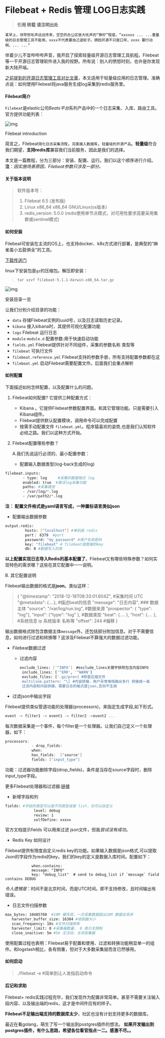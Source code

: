 # Filebeat + Redis 管理 LOG日志实践

> **引用 转载 请注明出处**

```
某早上，领导怒吼声远远传来，空空的办公区放大吼声的“狰狞”程度。“xxxxxx ... ...重量级的日志管理工具不能用，xxxx不代表要自己造轮子。拥抱开源不只是口号，xxxx 要行动啊。... ...”
```

伴着少儿不宜哔哔哔声音，我开启了探索轻量级开源日志管理工具航程。Filebeat等一干开源日志管理软件进入我的视野。所有说：别人的愤怒时刻，也许是你发现新大陆开端。

[之前提到的开源日志管理工具对比文章](https://www.jianshu.com/p/caec22625a09)，本文适用于轻量级应用的日志管理。准确点说：如何使用Filebeat将java服务生成log采集到redis服务里。

#### Filebeat简介

`Filebeat`是elastic公司*Beats平台*系列产品中的一个日志采集、入库、路由工具。官方提供功能列表：



![img](https://upload-images.jianshu.io/upload_images/1655206-ded484272c0f801f.png?imageMogr2/auto-orient/strip|imageView2/2/w/1005/format/webp)

Filebeat introduction

简言之，Filebeat`简化日志采集流程`，`完美接入数据库`，`轻量级的开源产品`。**轻量级**符合我们期望，**支持redis库**兼容我们当前服务，因此是我们的选择。

本文是一篇教程，分为三部分：安装、配置、运行。我们以这个顺序进行介绍。**注**：*因实施场景原因，Filebeat参数只涉及一部分。*

#### 关于版本说明

> 软件版本号：
>
> 1. Filebeat 6.5 (发布版)
> 2. Linux x86_64 x86_64 GNU/Linux(os版本)
> 3. redis_version: 5.0.0 (redis使用单节点模式，对可用性要求高要采用集群或sentinel模式)

#### 如何安装

Filebeat可安装在主流的OS上，也支持docker、k8s方式进行部署，是典型的“麻雀虽小五脏俱全”的工具。

[下载传送门](https://links.jianshu.com/go?to=https%3A%2F%2Fwww.elastic.co%2Fdownloads%2Fbeats%2Ffilebeat)

linux下安装包是`gz`的压缩包。解压即安装：

> ```
> tar xzvf filebeat-5.1.1-darwin-x86_64.tar.gz
> ```



![img](https://upload-images.jianshu.io/upload_images/1655206-e566c2f9a89a7350.png?imageMogr2/auto-orient/strip|imageView2/2/w/336/format/webp)

安装目录一览

让我们分别介绍目录的功能：

- `data` 存储Filebeat实例的uuid号，以及日志读取历史记录。
- `kibana` 接入kibana时，其提供可视化配置功能
- `logs` Filebeat 运行日志
- `module` `module.d` 配置参数:用于快速启动功能
- `fields.yml` Filebeat提供针对不同组件，采集的参数名称 类型等
- `filebeat` 可执行文件
- `filebeat.reference.yml` Filebeat支持的参数手册，所有支持配置参数都在这
- `filebeat.yml` 启动Filebeat需要配置文件。后面我们会重点解析

#### 如何配置

下面描述如何怎样配置，以及配置什么的问题。

1. Filebeat如何配置?
   它提供三种配置方式：

   - Kibana 。它提供Filebeat参数配置界面。和其它管理功能。只是需要引入Kibana组件。
   - Filebeat提供默认配置模块，调用命令可以完成配置
   - 按需手动配置文件 `filebeat.yml`。程序猿喜欢的姿势,也是我们认知软件必经之路。我们以这种方式开始。

2. Filebeat配置哪些参数？

   A.我们先说运行必须的、最小配置参数：

   - 配置输入数据类型(log-back生成的log)

```bash
filebeat.inputs:
        - type: log     #采集的数据格式 log
        enabled: true  #激活log采集功能
        paths: #采集路径
        - /var/log/*.log
        - /var/path2/*.log
```

**注： 配置文件格式是yaml语言写成，一种置标语言类似json**

- 配置输出数据参数

```bash
output.redis:
         hosts: ["localhost"] #单机版 redis
         port： 6379  #port
         password: "my_password" #用户名和密码
         key: "filebeat" # filebeat是数据的key
         db: 0 #数据写入的库
```

**以上配置实现日志导入Redis的基本配置了**。Filebeat又有哪些特殊参数？如何实现特色的需求哪？这些在其它配置中一一说明。

B. 其它配置说明

Filebeat输出数据的格式是**json**。类似这样：

> {
> "@timestamp": "2018-12-18T08:33:01.604Z", #采集时间 UTC
> "@metadata": {....}, #描述beat的信息
> "message": "日志内容", ### 数据主体
> "source": "/var/log/run.log", #数据来源
> "prospector": { "type": "log"},
> "input": {"type": "log" }, #数据类型
> "beat": {.... },
> "host": {.... }, #系统信息 ip 系统版本 名称等
> "offset": 244 #偏移
> }

输出数据格式除包含数据主体`message`外，还包括部分附加信息。对于不需要信息，如何进行过滤和转换哪？这涉及Filebeat不算强大的数据过滤功能。

- Filebeat数据过滤

  - 过滤内容

    ```bash
    exclude_lines: ['^INFO']　#exclude_lines关键字排除包含内容INFO
     include_lines: ['^ERR', '^WARN']
     exclude_files: ['.gz/pre>] #排查压缩文件
     multiline.pattern: ^\[ #内容拼接，用户异常堆栈输出多行 拼接成一条
     过滤内容和内容拼接，需要日志的格式是json,否则不生效
    ```

- 过滤json中输出字段

Filebeat提供类似管道功能的处理器(processors)，来指定生成字段,如下形式。

```rust
event -> filter1 -> event1 -> filter2 ->event2 ...
```

每次数据采集是一个事件，每个filter是一个处理器。让我们自己定义一个处理器，如下：

```csharp
processors:
            - drop_fields:
            when:
            has_fields:  ['source']
            fields: ["input_type"]
```

功能：过滤器功能删除字段(drop_fields)，条件是当存在source字段时，删除input_type字段。

更多Filebeat处理器和过滤器:[链接](https://links.jianshu.com/go?to=https%3A%2F%2Fwww.elastic.co%2Fguide%2Fen%2Fbeats%2Ffilebeat%2Fcurrent%2Fdefining-processors.html)

- 新增字段和列

```bash
fields: #字段的类型可以是不同类型或者 list，也可以自定义
             level: debug
             review: 1
             selfDefine: xxxxx
```

官方文档提示fields 可以用来过滤 json文件，但我*尝试没有成功*。

- Redis Key 如何设计

Filebeat提供有限度自定义redis key的功能。如果输入数据是json格式,可以提取Json的字段作为redis的key。我们的key的定义是数据入库时间。配置如下：

```key
            when.contains: 
            message: "INFO"
            key: "debug_list"  # send to debug_list if `message` field contains DEBUG
```

*令人遗憾是*：时间不是北京时间，而是UTC时间。即不支持修改，且时间输出有错误。

- 日志文件扫描参数

```bash
max_bytes: 10485760  #10M 缓存层，一次采集数据超出10M 数据会丢弃
   harvester_buffer_size: 16384 #收割器大小
   scan_frequency: 10s #文件扫描频率
   harvester_limit: 0 #采集器数量， 0 表示无限制
   close_inactive: 5m #5m 无活动，关闭采集器
```

使用配置过程也表明：Filebeat易于配置和使用、过滤和转换功能稍显单一的组件。和logstash相比，各有侧重，但对于大多数采集层而言已然够用。

#### 如何启动

> ./filebeat -e #简单到让人发指启动命令

#### 后记和求助

Filebeat+ redis实践过程完毕，我们发现作为配置非常简单。甚至不需要关注输入段内容、以及输出端的redis，这才是中间件应有的样子。

**Filebeat不足输出端支持的数据库太少**，社区也没有计划支持更多的数据库。

最近在看golang，萌生了写一个输出到postgres插件的想法。
**如果开发输出到postgres插件，有什么思路，希望各位看官指点一二。感激不尽。。**